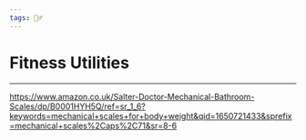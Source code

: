```yaml
---
tags: 🏃‍♂
---
```


# Fitness Utilities
---


https://www.amazon.co.uk/Salter-Doctor-Mechanical-Bathroom-Scales/dp/B0001HYH5Q/ref=sr_1_6?keywords=mechanical+scales+for+body+weight&qid=1650721433&sprefix=mechanical+scales%2Caps%2C71&sr=8-6

